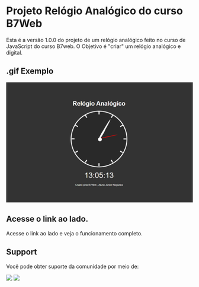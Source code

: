 # Projeto  Relógio Analógico do curso B7Web
Esta é a versão 1.0.0 do projeto de um relógio analógico feito no curso de JavaScript do curso  B7web. O Objetivo é "criar" um  relógio analógico e digital. 

## .gif Exemplo
![snackbar](https://github.com/juniornsantos/relogio_analogico/blob/main/relog.gif)

## Acesse o link ao lado.
Acesse o link ao lado e veja o funcionamento completo.

## Support
Você pode obter suporte da comunidade por meio de:

<a href = "https://api.whatsapp.com/send?phone=5588998686890"><img src="https://img.shields.io/badge/WhatsApp-25D366?style=for-the-badge&logo=whatsapp&logoColor=white" target="_blank"></a>
<a href = "https://t.me/JuniorNogueira"><img src="https://img.shields.io/badge/Telegram-2CA5E0?style=for-the-badge&logo=telegram&logoColor=white" target="_blank"></a>
